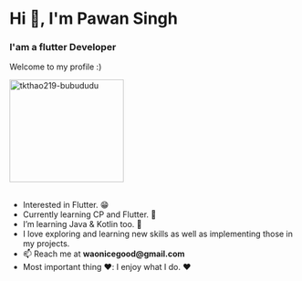 <h1 align="start">Hi 👋, I'm Pawan Singh</h1>
<h3 align="start">I'am a flutter Developer</h3>

<p>Welcome to my profile :)</p>

<img src="https://github.com/pawan-wao/pawan-wao/assets/119276655/be65e2cd-89f4-4e54-b525-40eada7ff24c" alt="tkthao219-bubududu" width="200" height="180">
<br>

</br>
<ul>
  <li>Interested in Flutter. 😁</li>
  <li>Currently learning CP and Flutter. 🌟</li>
  <li>I’m learning Java & Kotlin too. 💪</li>
  <li>I love exploring and learning new skills as well as implementing those in my projects.</li>
  <li>📫 Reach me at <strong>waonicegood@gmail.com</strong></li>
  <li>Most important thing ❤️: I enjoy what I do. ❤️</li>
</ul>
